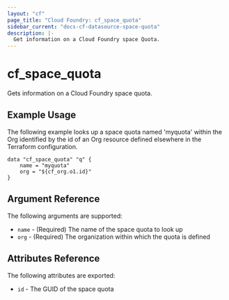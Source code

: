 ```yaml
---
layout: "cf"
page_title: "Cloud Foundry: cf_space_quota"
sidebar_current: "docs-cf-datasource-space-quota"
description: |-
  Get information on a Cloud Foundry space Quota.
---
```


# cf\_space\_quota

Gets information on a Cloud Foundry space quota.

## Example Usage

The following example looks up a space quota named 'myquota' within the Org identified by the id of an Org resource defined elsewhere in the Terraform configuration. 

```
data "cf_space_quota" "q" {
    name = "myquota"
    org = "${cf_org.o1.id}"
}
```

## Argument Reference

The following arguments are supported:

* `name` - (Required) The name of the space quota to look up
* `org` - (Required) The organization within which the quota is defined

## Attributes Reference

The following attributes are exported:

* `id` - The GUID of the space quota
